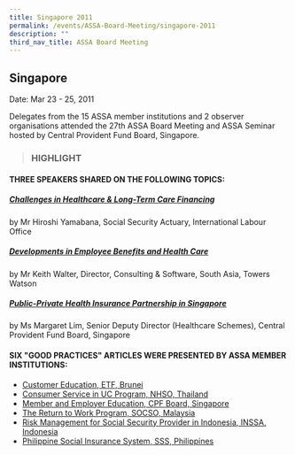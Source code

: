 ```yaml
---
title: Singapore 2011
permalink: /events/ASSA-Board-Meeting/singapore-2011
description: ""
third_nav_title: ASSA Board Meeting
---
```

## Singapore
Date: Mar 23 - 25, 2011

Delegates from the 15 ASSA member institutions and 2 observer organisations attended the 27th ASSA Board Meeting and ASSA Seminar hosted by Central Provident Fund Board, Singapore.


> ### HIGHLIGHT

#### THREE SPEAKERS SHARED ON THE FOLLOWING TOPICS:
##### [Challenges in Healthcare & Long-Term Care Financing](/files/ASSA%20Board%20Meeting/Singapore%202011/Challenges%20in%20Healthcare%20&%20Long-Term%20Care%20Financing.pdf)
by Mr Hiroshi Yamabana, Social Security Actuary, International Labour Office

##### [Developments in Employee Benefits and Health Care](/files/ASSA%20Board%20Meeting/Singapore%202011/Developments%20in%20Employee%20Benefits%20and%20Health%20Care.pdf)
by Mr Keith Walter, Director, Consulting & Software, South Asia, Towers Watson

##### [Public-Private Health Insurance Partnership in Singapore](/files/ASSA%20Board%20Meeting/Singapore%202011/Public-Private%20Health%20Insurance%20Partnership%20in%20Singapore.pdf)
by Ms Margaret Lim, Senior Deputy Director (Healthcare Schemes), Central Provident Fund Board, Singapore

#### SIX "GOOD PRACTICES" ARTICLES WERE PRESENTED BY ASSA MEMBER INSTITUTIONS:
* [Customer Education, ETF, Brunei](/files/ASSA%20Board%20Meeting/Singapore%202011/Customer%20Education,%20ETF,%20Brunei.pdf)
* [Consumer Service in UC Program, NHSO, Thailand](/files/ASSA%20Board%20Meeting/Singapore%202011/Consumer%20Service%20in%20UC%20Program,%20NHSO,%20Thailand.pdf)
* [Member and Employer Education, CPF Board, Singapore](/files/ASSA%20Board%20Meeting/Singapore%202011/Member%20and%20Employer%20Education,%20CPF%20Board,%20Singapore.pdf)
* [The Return to Work Program, SOCSO, Malaysia](/files/ASSA%20Board%20Meeting/Singapore%202011/The%20Return%20to%20Work%20Program,%20SOCSO,%20Malaysia.pdf)
* [Risk Management for Social Security Provider in Indonesia, INSSA, Indonesia](/files/ASSA%20Board%20Meeting/Singapore%202011/Risk%20Management%20for%20Social%20Security%20Provider%20in%20Indonesia,%20INSSA,%20Indonesia.pdf)
* [Philippine Social Insurance System, SSS, Philippines](/files/ASSA%20Board%20Meeting/Singapore%202011/Philippine%20Social%20Insurance%20System,%20SSS,%20Philippines.pdf)